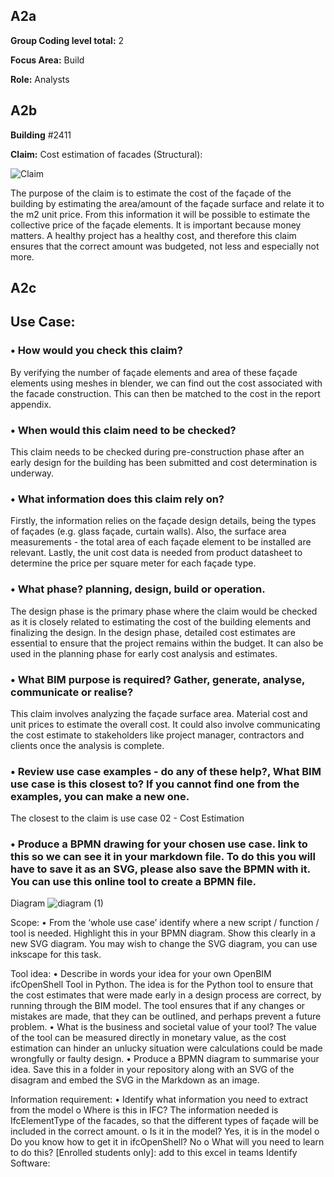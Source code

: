 ## A2a
**Group Coding level total:** 2

**Focus Area:** Build

**Role:** Analysts

## A2b
**Building** #2411

**Claim:** Cost estimation of facades (Structural):

 ![Claim](https://github.com/user-attachments/assets/e06ca37e-38bf-4d04-9617-c1fc3579b36e)


The purpose of the claim is to estimate the cost of the façade of the building by estimating the area/amount of the façade surface and relate it to the m2 unit price. From this information it will be possible to estimate the collective price of the façade elements. 
It is important because money matters. A healthy project has a healthy cost, and therefore this claim ensures that the correct amount was budgeted, not less and especially not more.

## A2c
## Use Case:
### •	How would you check this claim?
By verifying the number of façade elements and area of these façade elements using meshes in blender, we can find out the cost associated with the facade construction. This can then be matched to the cost in the report appendix.

### •	When would this claim need to be checked?
This claim needs to be checked during pre-construction phase after an early design for the building has been submitted and cost determination is underway.

### •	What information does this claim rely on?
Firstly, the information relies on the façade design details, being the types of façades (e.g. glass façade, curtain walls). Also, the surface area measurements - the total area of each façade element to be installed are relevant. Lastly, the unit cost data is needed from product datasheet to determine the price per square meter for each façade type.

### •	What phase? planning, design, build or operation.
The design phase is the primary phase where the claim would be checked as it is closely related to estimating the cost of the building elements and finalizing the design. In the design phase, detailed cost estimates are essential to ensure that the project remains within the budget. It can also be used in the planning phase for early cost analysis and estimates.

### •	What BIM purpose is required? Gather, generate, analyse, communicate or realise?
This claim involves analyzing the façade surface area. Material cost and unit prices to estimate the overall cost. It could also involve communicating the cost estimate to stakeholders like project manager, contractors and clients once the analysis is complete. 

### •	Review use case examples - do any of these help?, What BIM use case is this closest to? If you cannot find one from the examples, you can make a new one.
The closest to the claim is use case 02 - Cost Estimation 

### •	Produce a BPMN drawing for your chosen use case. link to this so we can see it in your markdown file. To do this you will have to save it as an SVG, please also save the BPMN with it. You can use this online tool to create a BPMN file.

Diagram
![diagram (1)](https://github.com/user-attachments/assets/bd6d1294-9325-4f97-8cdc-7db72271a13b)


Scope:
•	From the ‘whole use case’ identify where a new script / function / tool is needed. Highlight this in your BPMN diagram. Show this clearly in a new SVG diagram. You may wish to change the SVG diagram, you can use inkscape for this task.


Tool idea:
•	Describe in words your idea for your own OpenBIM ifcOpenShell Tool in Python.
The idea is for the Python tool to ensure that the cost estimates that were made early in a design process are correct, by running through the BIM model. The tool ensures that if any changes or mistakes are made, that they can be outlined, and perhaps prevent a future problem.
•	What is the business and societal value of your tool?
The value of the tool can be measured directly in monetary value, as the cost estimation can hinder an unlucky situation were calculations could be made wrongfully or faulty design.
•	Produce a BPMN diagram to summarise your idea. Save this in a folder in your repository along with an SVG of the disagram and embed the SVG in the Markdown as an image.

Information requirement:
•	Identify what information you need to extract from the model
o	Where is this in IFC?
The information needed is IfcElementType of the facades, so that the different types of façade will be included in the correct amount. 
o	Is it in the model?
Yes, it is in the model
o	Do you know how to get it in ifcOpenShell?
No
o	What will you need to learn to do this? [Enrolled students only]: add to this excel in teams
Identify Software:

